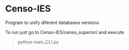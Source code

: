 # Censo-IES
Program to unify diferent databases versions

To run just go to Censo-IES/censo_superior/ and execute

> python main_CLI.py
